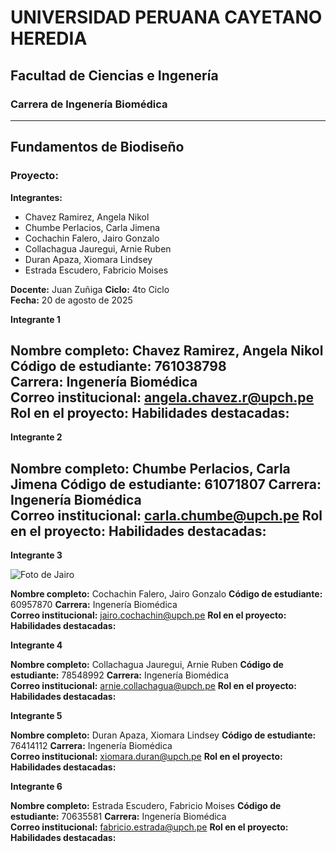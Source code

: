 # UNIVERSIDAD PERUANA CAYETANO HEREDIA
## Facultad de Ciencias e Ingenería
### Carrera de Ingenería Biomédica

---

## Fundamentos de Biodiseño

### Proyecto: 

**Integrantes:**
- Chavez Ramirez, Angela Nikol
- Chumbe Perlacios, Carla Jimena
- Cochachin Falero, Jairo Gonzalo
- Collachagua Jauregui, Arnie Ruben
- Duran Apaza, Xiomara Lindsey
- Estrada Escudero, Fabricio Moises

**Docente:** Juan Zuñiga 
**Ciclo:** 4to Ciclo  
**Fecha:** 20 de agosto de 2025

**Integrante 1**

**Nombre completo:** Chavez Ramirez, Angela Nikol
**Código de estudiante:** 761038798  
**Carrera:** Ingenería Biomédica  
**Correo institucional:** angela.chavez.r@upch.pe 
**Rol en el proyecto:** 
**Habilidades destacadas:**  
- 


**Integrante 2**

**Nombre completo:** Chumbe Perlacios, Carla Jimena
**Código de estudiante:** 61071807 
**Carrera:** Ingenería Biomédica  
**Correo institucional:** carla.chumbe@upch.pe 
**Rol en el proyecto:** 
**Habilidades destacadas:**  
- 

**Integrante 3**

![Foto de Jairo](file:///C:/Users/Cayetano/Downloads/WhatsApp%20Image%202025-08-20%20at%204.59.40%20PM.jpeg)

**Nombre completo:** Cochachin Falero, Jairo Gonzalo
**Código de estudiante:** 60957870 
**Carrera:** Ingenería Biomédica  
**Correo institucional:** jairo.cochachin@upch.pe 
**Rol en el proyecto:** 
**Habilidades destacadas:**  

**Integrante 4**

**Nombre completo:** Collachagua Jauregui, Arnie Ruben
**Código de estudiante:** 78548992 
**Carrera:** Ingenería Biomédica  
**Correo institucional:** arnie.collachagua@upch.pe 
**Rol en el proyecto:** 
**Habilidades destacadas:**  


**Integrante 5**

**Nombre completo:** Duran Apaza, Xiomara Lindsey
**Código de estudiante:** 76414112 
**Carrera:** Ingenería Biomédica  
**Correo institucional:** xiomara.duran@upch.pe 
**Rol en el proyecto:** 
**Habilidades destacadas:**  

**Integrante 6**

**Nombre completo:** Estrada Escudero, Fabricio Moises
**Código de estudiante:** 70635581 
**Carrera:** Ingenería Biomédica  
**Correo institucional:** fabricio.estrada@upch.pe 
**Rol en el proyecto:** 
**Habilidades destacadas:**  